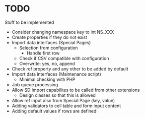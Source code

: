 # TODO

Stuff to be implemented

* Consider changing namespace key to int NS_XXX
* Create properties if they do not exist
* Import data interfaces (Special Pages)
    * Selection from configuration
        * Handle first row
    * Check if CSV compatible with configuration 
	* Overwrite: yes, no, append
* Check ref property and any other to be added by default
* Import data interfaces (Maintenance script)
	* Minimal checking with PHP
* Job queue processing
* Allow SD Import capabilites to be called from other extensions
    * Design classes so that this is allowed
* Allow ref input also from Special Page (key, value)
* Adding validators to cell table and form input content
* Adding default values if rows are defined



